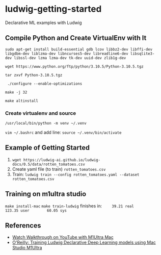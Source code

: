 # ludwig-getting-started
Declarative ML examples with Ludwig

## Compile Python and Create VirtualEnv with It

`sudo apt-get install build-essential gdb lcov libbz2-dev libffi-dev libgdbm-dev liblzma-dev libncurses5-dev libreadline6-dev libsqlite3-dev libssl-dev lzma lzma-dev tk-dev uuid-dev zlib1g-dev`

`wget https://www.python.org/ftp/python/3.10.5/Python-3.10.5.tgz`

`tar zxvf Python-3.10.5.tgz`

` ./configure --enable-optimizations`

`make -j 32`

`make altinstall `

### Create virtualenv and source

`/usr/local/bin/python -m venv ~/.venv`

`vim ~/.bashrc` and add line:  `source ~/.venv/bin/activate`

## Example of Getting Started

1. `wget https://ludwig-ai.github.io/ludwig-docs/0.5/data/rotten_tomatoes.csv`
2.  Create yaml file (to train) `rotten_tomatoes.csv`
3.  Train: `ludwig train --config rotten_tomatoes.yaml --dataset rotten_tomatoes.csv`

## Training on m1ultra studio

`make install-mac`
`make train-ludwig` finishes in: `    39.21 real       123.35 user        60.05 sys`

## References

* [Watch Walkthrough on YouTube with M1Ultra Mac](https://studio.youtube.com/video/zcw9tKcmwPk/edit?c=UCNDfiL0D1LUeKWAkRE1xO5Q)
* [O'Reilly:  Training Ludwig Declarative Deep Learning models using Mac Studio M1Ultra](https://learning.oreilly.com/videos/training-ludwig-declarative/06232022VIDEOPAIML/)



